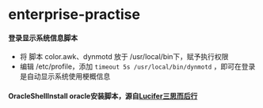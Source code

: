 # enterprise-practise

#### 登录显示系统信息脚本
- 将 脚本 color.awk、dynmotd 放于 /usr/local/bin下，赋予执行权限
- 编辑 /etc/profile，添加 `timeout 5s /usr/local/bin/dynmotd` ，即可在登录是自动显示系统使用梗概信息

#### OracleShellInstall oracle安装脚本，源自[Lucifer三思而后行](https://gitee.com/luciferlpc/OracleShellInstall.git)
